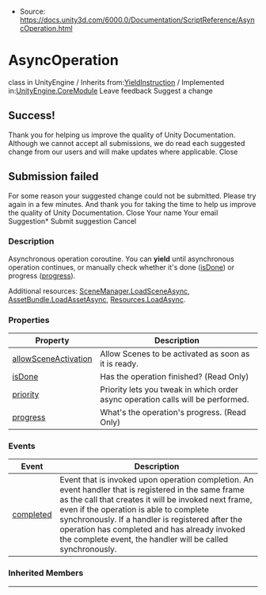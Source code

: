 * Source: https://docs.unity3d.com/6000.0/Documentation/ScriptReference/AsyncOperation.html

# AsyncOperation
class in UnityEngine
/
Inherits from:[YieldInstruction](https://docs.unity3d.com/6000.0/Documentation/ScriptReference/YieldInstruction.html)
/
Implemented in:[UnityEngine.CoreModule](https://docs.unity3d.com/6000.0/Documentation/ScriptReference/UnityEngine.CoreModule.html)
Leave feedback
Suggest a change
## Success!
Thank you for helping us improve the quality of Unity Documentation. Although we cannot accept all submissions, we do read each suggested change from our users and will make updates where applicable.
Close
## Submission failed
For some reason your suggested change could not be submitted. Please <a>try again</a> in a few minutes. And thank you for taking the time to help us improve the quality of Unity Documentation.
Close
Your name Your email Suggestion* Submit suggestion
Cancel
### Description
Asynchronous operation coroutine.
You can **yield** until asynchronous operation continues, or manually check whether it's done ([isDone](https://docs.unity3d.com/6000.0/Documentation/ScriptReference/AsyncOperation-isDone.html)) or progress ([progress](https://docs.unity3d.com/6000.0/Documentation/ScriptReference/AsyncOperation-progress.html)).  
  
Additional resources: [SceneManager.LoadSceneAsync](https://docs.unity3d.com/6000.0/Documentation/ScriptReference/SceneManagement.SceneManager.LoadSceneAsync.html), [AssetBundle.LoadAssetAsync](https://docs.unity3d.com/6000.0/Documentation/ScriptReference/AssetBundle.LoadAssetAsync.html), [Resources.LoadAsync](https://docs.unity3d.com/6000.0/Documentation/ScriptReference/Resources.LoadAsync.html).
### Properties
Property | Description  
---|---  
[allowSceneActivation](https://docs.unity3d.com/6000.0/Documentation/ScriptReference/AsyncOperation-allowSceneActivation.html) | Allow Scenes to be activated as soon as it is ready.  
[isDone](https://docs.unity3d.com/6000.0/Documentation/ScriptReference/AsyncOperation-isDone.html) | Has the operation finished? (Read Only)  
[priority](https://docs.unity3d.com/6000.0/Documentation/ScriptReference/AsyncOperation-priority.html) | Priority lets you tweak in which order async operation calls will be performed.  
[progress](https://docs.unity3d.com/6000.0/Documentation/ScriptReference/AsyncOperation-progress.html) | What's the operation's progress. (Read Only)  
### Events
Event | Description  
---|---  
[completed](https://docs.unity3d.com/6000.0/Documentation/ScriptReference/AsyncOperation-completed.html) | Event that is invoked upon operation completion. An event handler that is registered in the same frame as the call that creates it will be invoked next frame, even if the operation is able to complete synchronously. If a handler is registered after the operation has completed and has already invoked the complete event, the handler will be called synchronously.  
### Inherited Members
* * *
